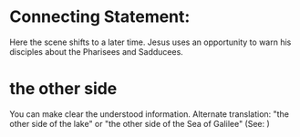 
# Connecting Statement:
Here the scene shifts to a later time. Jesus uses an opportunity to warn his disciples about the Pharisees and Sadducees.

# the other side
You can make clear the understood information. Alternate translation: "the other side of the lake" or "the other side of the Sea of Galilee" (See: )